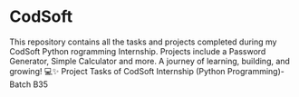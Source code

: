 # CodSoft
This repository contains all the tasks and projects completed during my CodSoft Python rogramming Internship. Projects include a Password Generator, Simple Calculator and more. A journey of learning, building, and growing! 💻✨
Project Tasks of CodSoft Internship (Python Programming)- Batch B35
